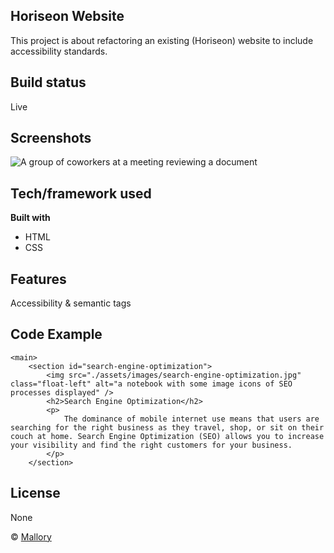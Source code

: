## Horiseon Website
This project is about refactoring an existing (Horiseon) website to include accessibility standards.

## Build status

Live
 
## Screenshots

![A group of coworkers at a meeting reviewing a document ](/production/assets/images/digital-marketing-meeting.jpg?raw=true "Horiseon Meeting")

## Tech/framework used

<b>Built with</b>
- HTML
- CSS

## Features
Accessibility & semantic tags

## Code Example

<!-- Main benefits section begins -->
    <main>
        <section id="search-engine-optimization">
            <img src="./assets/images/search-engine-optimization.jpg" class="float-left" alt="a notebook with some image icons of SEO processes displayed" />
            <h2>Search Engine Optimization</h2>
            <p>
                The dominance of mobile internet use means that users are searching for the right business as they travel, shop, or sit on their couch at home. Search Engine Optimization (SEO) allows you to increase your visibility and find the right customers for your business.
            </p>
        </section>


## License
None

© [Mallory]()

